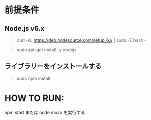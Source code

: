 # 前提条件
## Node.js v6.x
> curl -sL https://deb.nodesource.com/setup_6.x | sudo -E bash -

> sudo apt-get install -y nodejs
## ライブラリーをインストールする
> sudo npm install

# HOW TO RUN:
npm start または node micro を実行する
